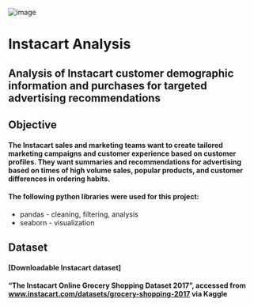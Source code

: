 ![image](https://github.com/dsad8000/instacart/assets/98616377/aa621059-9143-4223-a583-e4d69153210a)

# Instacart Analysis
## Analysis of Instacart customer demographic information and purchases for targeted advertising recommendations
## **Objective**
#### The Instacart sales and marketing teams want to create tailored marketing campaigns and customer experience based on customer profiles. They want summaries and recommendations for advertising based on times of high volume sales, popular products, and customer differences in ordering habits.

#### The following python libraries were used for this project:
* pandas - cleaning, filtering, analysis
* seaborn - visualization

## **Dataset**
#### [Downloadable Instacart dataset]
#### “The Instacart Online Grocery Shopping Dataset 2017”, accessed from www.instacart.com/datasets/grocery-shopping-2017 via Kaggle


